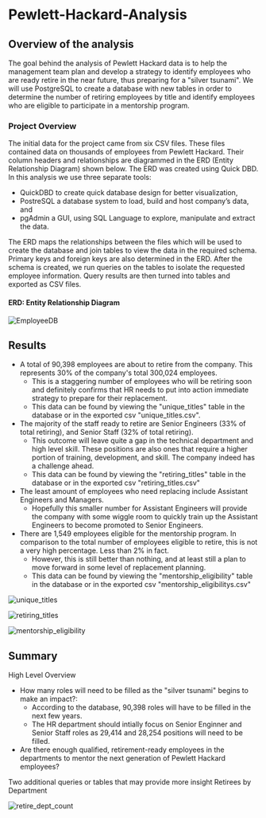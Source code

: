 # Pewlett-Hackard-Analysis
## Overview of the analysis
The goal behind the analysis of Pewlett Hackard data is to help the management team plan and develop a strategy to identify employees who are ready retire in the near future, thus preparing for a "silver tsunami". We will use PostgreSQL to create a database with new tables in order to determine the number of retiring employees by title and identify employees who are eligible to participate in a mentorship program. 
### Project Overview
The initial data for the project came from six CSV files. These files contained data on thousands of employees from Pewlett Hackard. Their column headers and relationships are diagrammed in the ERD (Entity Relationship Diagram) shown below. The ERD was created using Quick DBD. 
In this analysis we use three separate tools: 
* QuickDBD to create quick database design for better visualization,
* PostreSQL a database system to load, build and host company’s data, and
* pgAdmin a GUI, using SQL Language to explore, manipulate and extract the data.

The ERD maps the relationships between the files which will be used to create the database and join tables to view the data in the required schema. Primary keys and foreign keys are also determined in the ERD. After the schema is created, we run queries on the tables to isolate the requested employee information. Query results are then turned into tables and exported as CSV files. 

#### ERD: Entity Relationship Diagram
![EmployeeDB](https://user-images.githubusercontent.com/73972332/104393837-3f91a980-54fa-11eb-9cfe-2aa2adcb2676.png)
## Results 
* A total of 90,398 employees are about to retire from the company. This represents 30% of the company's total 300,024 employees. 
    * This is a staggering number of employees who will be retiring soon and definitely confirms that HR needs to put into action immediate strategy to prepare for their replacement. 
    * This data can be found by viewing the "unique_titles" table in the database or in the exported csv "unique_titles.csv". 
* The majority of the staff ready to retire are Senior Engineers (33% of total retiring), and Senior Staff (32% of total retiring). 
    * This outcome will leave quite a gap in the technical department and high level skill. These positions are also ones that require a higher portion of training, development, and skill. The company indeed has a challenge ahead. 
    * This data can be found by viewing the "retiring_titles" table in the database or in the exported csv "retiring_titles.csv"
* The least amount of employees who need replacing include Assistant Engineers and Managers. 
    * Hopefully this smaller number for Assistant Engineers will provide the company with some wiggle room to quickly train up the Assistant Engineers to become promoted to Senior Engineers. 
* There are 1,549 employees eligible for the mentorship program. In comparison to the total number of employees eligible to retire, this is not a very high percentage. Less than 2% in fact. 
    * However, this is still better than nothing, and at least still a plan to move forward in some level of replacement planning. 
    * This data can be found by viewing the "mentorship_eligibility" table in the database or in the exported csv "mentorship_eligibilitys.csv"

![unique_titles](https://user-images.githubusercontent.com/73972332/104394605-ceeb8c80-54fb-11eb-8755-549b40433061.png)

![retiring_titles](https://user-images.githubusercontent.com/73972332/104395018-a7e18a80-54fc-11eb-9e1f-99a10596d946.png)

![mentorship_eligibility](https://user-images.githubusercontent.com/73972332/104404149-dd8f6f00-550e-11eb-83d1-0913cedcf444.png)

## Summary
High Level Overview
* How many roles will need to be filled as the "silver tsunami" begins to make an impact?: 
    * According to the database, 90,398 roles will have to be filled in the next few years. 
    * The HR department should intially focus on Senior Enginner and Senior Staff roles as 29,414 and 28,254 positions will need to be filled. 
* Are there enough qualified, retirement-ready employees in the departments to mentor the next generation of Pewlett Hackard employees?

Two additional queries or tables that may provide more insight
Retirees by Department

![retire_dept_count](https://user-images.githubusercontent.com/73972332/104488508-4d3f4180-5583-11eb-8f80-dfac4240257e.png)

